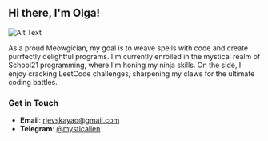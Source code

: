 ## Hi there, I'm Olga!

![Alt Text](assets/.gif)

As a proud Meowgician, my goal is to weave spells with code and create purrfectly delightful programs. I'm currently enrolled in the mystical realm of School21 programming, where I'm honing my ninja skills. On the side, I enjoy cracking LeetCode challenges, sharpening my claws for the ultimate coding battles.

### Get in Touch

- **Email**: [rjevskayao@gmail.com](mailto:rjevskayao@gmail.com)
- **Telegram**: [@mysticalien](https://t.me/mysticalien)